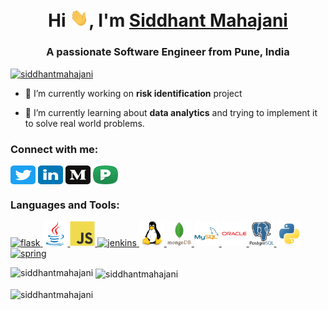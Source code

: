 <h1 align="center">Hi <img src="https://raw.githubusercontent.com/ABSphreak/ABSphreak/master/gifs/Hi.gif" width="30px">, I'm <a href="https://siddhantcodes.dev/">Siddhant Mahajani</a></h1>
<h3 align="center">A passionate Software Engineer from Pune, India</h3>

<p align="left"> <a href="https://github.com/ryo-ma/github-profile-trophy"><img src="https://github-profile-trophy.vercel.app/?username=siddhantmahajani" alt="siddhantmahajani" /></a> </p>

- 🔭 I’m currently working on **risk identification** project

- 🌱 I’m currently learning about **data analytics** and trying to implement it to solve real world problems.

<h3 align="left">Connect with me:</h3>
<p align="left">
<a href="https://twitter.com/siddhant_jm" target="blank"><img align="center" src="https://github.com/edent/SuperTinyIcons/blob/master/images/svg/twitter.svg" alt="siddhantmahajani" height="30" width="40" /></a>
<a href="https://linkedin.com/in/siddhantmahajani" target="blank"><img align="center" src="https://github.com/edent/SuperTinyIcons/blob/master/images/svg/linkedin.svg" alt="siddhantmahajani" height="30" width="40" /></a>
<a href="https://siddhantmahajani.medium.com/" target="blank"><img align="center" src="https://github.com/edent/SuperTinyIcons/blob/master/images/svg/medium.svg" alt="siddhantmahajani" height="30" width="40" /></a>
<a href="https://peerlist.io/siddhantjm" target="blank"><img align="center" src="https://github.com/siddhantmahajani/siddhantmahajani/blob/main/PL_Primary.svg" alt="siddhantmahajani" height="30" width="40" /></a>
</p>

<h3 align="left">Languages and Tools:</h3>
<p align="left"><a href="https://flask.palletsprojects.com/" target="_blank"> <img src="https://www.vectorlogo.zone/logos/pocoo_flask/pocoo_flask-icon.svg" alt="flask" width="40" height="40"/> </a> <a href="https://www.java.com" target="_blank"> <img src="https://raw.githubusercontent.com/devicons/devicon/master/icons/java/java-original.svg" alt="java" width="40" height="40"/> </a> <a href="https://developer.mozilla.org/en-US/docs/Web/JavaScript" target="_blank"> <img src="https://raw.githubusercontent.com/devicons/devicon/master/icons/javascript/javascript-original.svg" alt="javascript" width="40" height="40"/> </a> <a href="https://www.jenkins.io" target="_blank"> <img src="https://www.vectorlogo.zone/logos/jenkins/jenkins-icon.svg" alt="jenkins" width="40" height="40"/> </a> <a href="https://www.linux.org/" target="_blank"> <img src="https://raw.githubusercontent.com/devicons/devicon/master/icons/linux/linux-original.svg" alt="linux" width="40" height="40"/> </a> <a href="https://www.mongodb.com/" target="_blank"> <img src="https://raw.githubusercontent.com/devicons/devicon/master/icons/mongodb/mongodb-original-wordmark.svg" alt="mongodb" width="40" height="40"/> </a> <a href="https://www.mysql.com/" target="_blank"> <img src="https://raw.githubusercontent.com/devicons/devicon/master/icons/mysql/mysql-original-wordmark.svg" alt="mysql" width="40" height="40"/> </a> <a href="https://www.oracle.com/" target="_blank"> <img src="https://raw.githubusercontent.com/devicons/devicon/master/icons/oracle/oracle-original.svg" alt="oracle" width="40" height="40"/> </a> <a href="https://www.postgresql.org" target="_blank"> <img src="https://raw.githubusercontent.com/devicons/devicon/master/icons/postgresql/postgresql-original-wordmark.svg" alt="postgresql" width="40" height="40"/> </a> <a href="https://www.python.org" target="_blank"> <img src="https://raw.githubusercontent.com/devicons/devicon/master/icons/python/python-original.svg" alt="python" width="40" height="40"/> </a> <a href="https://spring.io/" target="_blank"> <img src="https://www.vectorlogo.zone/logos/springio/springio-icon.svg" alt="spring" width="40" height="40"/> </a> </p>

<p><img align="left" src="https://github-readme-stats.vercel.app/api/top-langs?username=siddhantmahajani&show_icons=true&locale=en&layout=compact" alt="siddhantmahajani" /></p>

<p>&nbsp;<img align="center" src="https://github-readme-stats.vercel.app/api?username=siddhantmahajani&show_icons=true&locale=en" alt="siddhantmahajani" /></p>

<p><img align="center" src="https://github-readme-streak-stats.herokuapp.com/?user=siddhantmahajani&" alt="siddhantmahajani" /></p>
